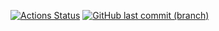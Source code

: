 

[![Actions Status](https://github.com/pavelpminaev/python-project-lvl2/workflows/hexlet-check/badge.svg)](https://github.com/pavelpminaev/python-project-lvl2/actions)
[![GitHub last commit (branch)](https://img.shields.io/github/last-commit/pavelpminaev/python-project-lvl2/main.svg)](https://github.com/pavelpminaev/python-project-lvl2)


